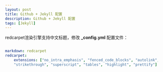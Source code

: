 ```yaml
---
layout: post
title: Github + Jekyll 配置
description: Github + Jekyll 配置
tags: [Jekyll]
---
```

redcarpet渲染引擎支持中文标题，修改 **_config.yml** 配置文件：  

```yaml

markdown: redcarpet
redcarpet:
    extensions: ["no_intra_emphasis", "fenced_code_blocks", "autolink",
    "strikethrough", "superscript", "tables", "highlight", "prettify"]
    
```